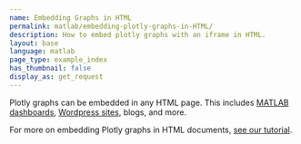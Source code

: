 ```yaml
---
name: Embedding Graphs in HTML
permalink: matlab/embedding-plotly-graphs-in-HTML/
description: How to embed plotly graphs with an iframe in HTML.
layout: base
language: matlab
page_type: example_index
has_thumbnail: false
display_as: get_request
---
```


Plotly graphs can be embedded in any HTML page. This includes [MATLAB dashboards](http://moderndata.plot.ly/r-python-matlab-dashboards-graphs-with-d3-js-webgl/), [Wordpress sites](https://wordpress.org/plugins/wp-plotly/), blogs, and more.

For more on embedding Plotly graphs in HTML documents, [see our tutorial](https://plot.ly/how-to-embed-plotly-graphs-in-websites/).

